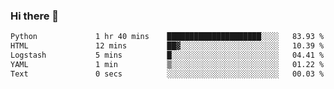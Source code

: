 ### Hi there 👋

<!--START_SECTION:waka-->

```txt
Python             1 hr 40 mins    █████████████████████░░░░   83.93 %
HTML               12 mins         ██▓░░░░░░░░░░░░░░░░░░░░░░   10.39 %
Logstash           5 mins          █░░░░░░░░░░░░░░░░░░░░░░░░   04.41 %
YAML               1 min           ▒░░░░░░░░░░░░░░░░░░░░░░░░   01.22 %
Text               0 secs          ░░░░░░░░░░░░░░░░░░░░░░░░░   00.03 %
```

<!--END_SECTION:waka-->

<!--
**Jonas-VanHaeken/Jonas-VanHaeken** is a ✨ _special_ ✨ repository because its `README.md` (this file) appears on your GitHub profile.

Here are some ideas to get you started:

- 🔭 I’m currently working on ...
- 🌱 I’m currently learning ...
- 👯 I’m looking to collaborate on ...
- 🤔 I’m looking for help with ...
- 💬 Ask me about ...
- 📫 How to reach me: ...
- 😄 Pronouns: ...
- ⚡ Fun fact: ...
-->
